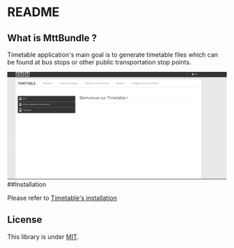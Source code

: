 README
======

What is MttBundle ?
-----------------------------
Timetable application's main goal is to generate timetable files which can be found at bus stops or other public transportation stop points.


![Screenshot](screenshot_timetable.png  "main Timetable")
##Installation

Please refer to [Timetable's installation](installation.md)

License
-------

This library is under [MIT](LICENSE). 
